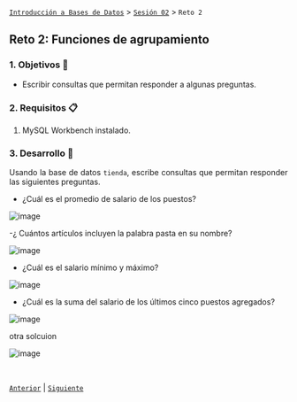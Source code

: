 [`Introducción a Bases de Datos`](../../README.md) > [`Sesión 02`](../Readme.md) > `Reto 2`
	
## Reto 2: Funciones de agrupamiento

<div style="text-align: justify;">

### 1. Objetivos :dart:

- Escribir consultas que permitan responder a algunas preguntas.

### 2. Requisitos :clipboard:

1. MySQL Workbench instalado.

### 3. Desarrollo :rocket:

Usando la base de datos `tienda`, escribe consultas que permitan responder las siguientes preguntas.

- ¿Cuál es el promedio de salario de los puestos?
	
![image](https://user-images.githubusercontent.com/104279978/194189831-f296dafc-e5fd-4114-a4aa-0e20fa4763a2.png)

-¿ Cuántos artículos incluyen la palabra pasta en su nombre?

	
![image](https://user-images.githubusercontent.com/104279978/194193324-45fcd9b4-fef3-4fb5-ab5f-6ff33f9a12fb.png)

	
- ¿Cuál es el salario mínimo y máximo?
	
![image](https://user-images.githubusercontent.com/104279978/194191965-f3ea0829-5ef0-4f27-a04d-c1e73195b2eb.png)

	

- ¿Cuál es la suma del salario de los últimos cinco puestos agregados?
	
![image](https://user-images.githubusercontent.com/104279978/194194073-a4d03e64-c407-4fca-a562-4458a4de6b41.png)

	
	
otra solcuion 
	
![image](https://user-images.githubusercontent.com/104279978/194196640-bfab80dd-524e-4196-8769-510390f02174.png)


<br/>

[`Anterior`](../Ejemplo-02/Readme.md) | [`Siguiente`](../Readme.md)      

</div> 

